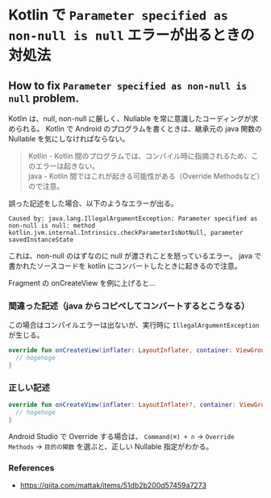 # Kotlin で `Parameter specified as non-null is null` エラーが出るときの対処法
## How to fix `Parameter specified as non-null is null` problem.

Kotlin は、null, non-null に厳しく、Nullable を常に意識したコーディングが求められる。
Kotlin で Android のプログラムを書くときは、継承元の java 関数の Nullable を気にしなければならない。

> Kotlin - Kotlin 間のプログラムでは、コンパイル時に指摘されるため、このエラーは起きない。  
> java - Kotlin 間ではこれが起きる可能性がある（Override Methodsなど）ので注意。

誤った記述をした場合、以下のようなエラーが出る。

```
Caused by: java.lang.IllegalArgumentException: Parameter specified as non-null is null: method kotlin.jvm.internal.Intrinsics.checkParameterIsNotNull, parameter savedInstanceState
```

これは、non-null のはずなのに null が渡されことを怒っているエラー。
java で書かれたソースコードを kotlin にコンバートしたときに起きるので注意。

Fragment の onCreateView を例に上げると...

### 間違った記述（java からコピペしてコンバートするとこうなる）

この場合はコンパイルエラーは出ないが、実行時に `IllegalArgumentException` が生じる。

```kotlin
override fun onCreateView(inflater: LayoutInflater, container: ViewGroup, savedInstanceState: Bundle) : View {
  // hogehoge
}
```

### 正しい記述

```kotlin
override fun onCreateView(inflater: LayoutInflater?, container: ViewGroup?, savedInstanceState: Bundle?) : View {
  // hogehoge
}
```

Android Studio で Override する場合は、
`Command(⌘) + n` → `Override Methods` → `目的の関数`
を選ぶと、正しい Nullable 指定がわかる。


### References
- https://qiita.com/mattak/items/51db2b200d57459a7273